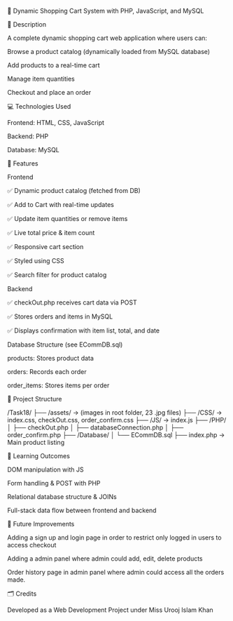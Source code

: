 🛒 Dynamic Shopping Cart System with PHP, JavaScript, and MySQL

📌 Description

A complete dynamic shopping cart web application where users can:

Browse a product catalog (dynamically loaded from MySQL database)

Add products to a real-time cart

Manage item quantities

Checkout and place an order

💻 Technologies Used

Frontend: HTML, CSS, JavaScript

Backend: PHP

Database: MySQL

🔧 Features

Frontend

✅ Dynamic product catalog (fetched from DB)

✅ Add to Cart with real-time updates

✅ Update item quantities or remove items

✅ Live total price & item count

✅ Responsive cart section

✅ Styled using CSS

✅ Search filter for product catalog

Backend

✅ checkOut.php receives cart data via POST

✅ Stores orders and items in MySQL

✅ Displays confirmation with item list, total, and date

Database Structure (see ECommDB.sql)

products: Stores product data

orders: Records each order

order_items: Stores items per order

📁 Project Structure

/Task18/
├── /assets/               → (images in root folder, 23 .jpg files)
├── /CSS/                  → index.css, checkOut.css, order_confirm.css
├── /JS/                   → index.js
├── /PHP/
│   ├── checkOut.php
│   ├── databaseConnection.php
│   ├── order_confirm.php
├── /Database/
│   └── ECommDB.sql
├── index.php              → Main product listing

🧠 Learning Outcomes

DOM manipulation with JS

Form handling & POST with PHP

Relational database structure & JOINs

Full-stack data flow between frontend and backend

📌 Future Improvements 

Adding a sign up and login page in order to restrict only logged in users to access checkout

Adding a admin panel where admin could add, edit, delete products

Order history page in admin panel where admin could access all the orders made.

🗂️ Credits

Developed as a Web Development Project under Miss Urooj Islam Khan

